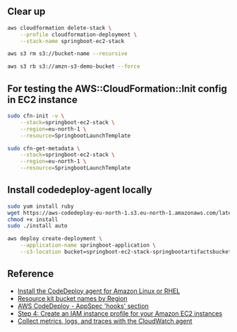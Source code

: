 ## Clear up
```bash
aws cloudformation delete-stack \
    --profile cloudformation-deployment \
    --stack-name springboot-ec2-stack

aws s3 rm s3://bucket-name --recursive

aws s3 rb s3://amzn-s3-demo-bucket --force  
```

## For testing the AWS::CloudFormation::Init config in EC2 instance
```bash
sudo cfn-init -v \
    --stack=springboot-ec2-stack \
    --region=eu-north-1 \
    --resource=SpringbootLaunchTemplate

sudo cfn-get-metadata \
    --stack=springboot-ec2-stack \
    --region=eu-north-1 \
    --resource=SpringbootLaunchTemplate
```

## Install codedeploy-agent locally
```bash
sudo yum install ruby
wget https://aws-codedeploy-eu-north-1.s3.eu-north-1.amazonaws.com/latest/install
chmod +x install
sudo ./install auto
```

```bash
aws deploy create-deployment \
    --application-name springboot-application \
    --s3-location bucket=springboot-ec2-stack-springbootartifactsbucket-wvkav1gfsryi,key=application.zip,bundleType=zip
```

## Reference
- [Install the CodeDeploy agent for Amazon Linux or RHEL](https://docs.aws.amazon.com/codedeploy/latest/userguide/codedeploy-agent-operations-install-linux.html)
- [Resource kit bucket names by Region](https://docs.aws.amazon.com/codedeploy/latest/userguide/resource-kit.html#resource-kit-bucket-names)
- [AWS CodeDeploy - AppSpec 'hooks' section](https://docs.aws.amazon.com/codedeploy/latest/userguide/reference-appspec-file-structure-hooks.html#appspec-hooks-server)
- [Step 4: Create an IAM instance profile for your Amazon EC2 instances](https://docs.aws.amazon.com/codedeploy/latest/userguide/getting-started-create-iam-instance-profile.html)
- [Collect metrics, logs, and traces with the CloudWatch agent](https://docs.aws.amazon.com/AmazonCloudWatch/latest/monitoring/Install-CloudWatch-Agent.html)